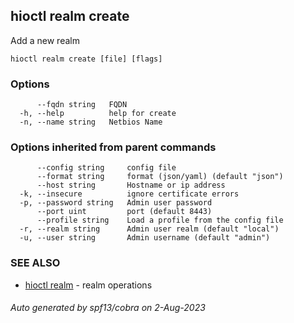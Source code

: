 ## hioctl realm create

Add a new realm

```
hioctl realm create [file] [flags]
```

### Options

```
      --fqdn string   FQDN
  -h, --help          help for create
  -n, --name string   Netbios Name
```

### Options inherited from parent commands

```
      --config string     config file
      --format string     format (json/yaml) (default "json")
      --host string       Hostname or ip address
  -k, --insecure          ignore certificate errors
  -p, --password string   Admin user password
      --port uint         port (default 8443)
      --profile string    Load a profile from the config file
  -r, --realm string      Admin user realm (default "local")
  -u, --user string       Admin username (default "admin")
```

### SEE ALSO

* [hioctl realm](hioctl_realm.md)	 - realm operations

###### Auto generated by spf13/cobra on 2-Aug-2023
